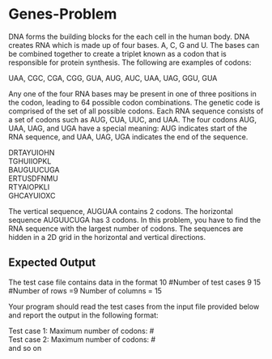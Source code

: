 # Genes-Problem

DNA forms the building blocks for the each cell in the human body. DNA creates RNA which is
made up of four bases. A, C, G and U. The bases can be combined together to create a triplet
known as a codon that is responsible for protein synthesis. The following are examples of
codons:

UAA, CGC, CGA, CGG, GUA, AUG, AUC, UAA, UAG, GGU, GUA

Any one of the four RNA bases may be present in one of three positions in the codon, leading to
64 possible codon combinations. The genetic code is comprised of the set of all possible codons.
Each RNA sequence consists of a set of codons such as AUG, CUA, UUC, and UAA. The four
codons AUG, UAA, UAG, and UGA have a special meaning: AUG indicates start of the RNA
sequence, and UAA, UAG, UGA indicates the end of the sequence.

DRTAYUIOHN  
TGHUIIOPKL  
BAUGUUCUGA  
ERTUSDFNMU  
RTYAIOPKLI  
GHCAYUIOXC  

The vertical sequence, AUGUAA contains 2 codons. The horizontal sequence AUGUUCUGA
has 3 codons. In this problem, you have to find the RNA sequence with the largest number of
codons. The sequences are hidden in a 2D grid in the horizontal and vertical directions.

## Expected Output

The test case file contains data in the format
10 #Number of test cases
9 15 #Number of rows =9 Number of columns = 15

Your program should read the test cases from the input file provided below and report the output
in the following format:

Test case 1: Maximum number of codons: #  
Test case 2: Maximum number of codons: #  
and so on  
